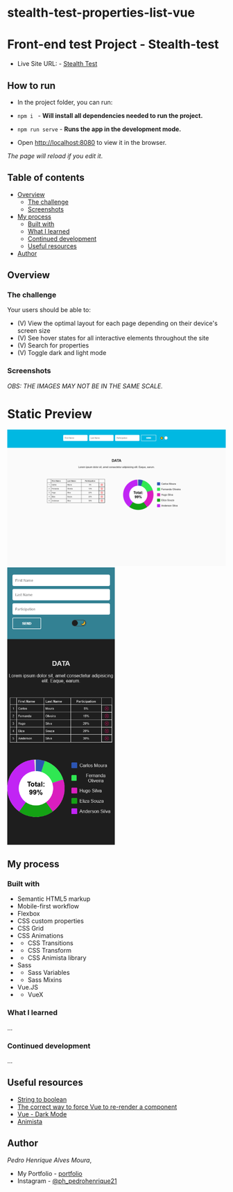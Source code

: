 # stealth-test-properties-list-vue

# Front-end test Project - Stealth-test

- Live Site URL: - <a href="https://stealth-test-pedro.netlify.app/" target="_blank" alt="">Stealth Test</a>

## How to run

- In the project folder, you can run:

- `npm i ` - **Will install all dependencies needed to run the project.**

- `npm run serve` - **Runs the app in the development mode.**
- Open <a href="http://localhost::8080" target="_blank" alt="">http://localhost:8080</a> to view it in the browser.

_The page will reload if you edit it_.

## Table of contents

- [Overview](#overview)
  - [The challenge](#the-challenge)
  - [Screenshots](#screenshots)
- [My process](#my-process)
  - [Built with](#built-with)
  - [What I learned](#what-i-learned)
  - [Continued development](#continued-development)
  - [Useful resources](#useful-resources)
- [Author](#author)

## Overview

### The challenge

Your users should be able to:

- (V) View the optimal layout for each page depending on their device's screen size
- (V) See hover states for all interactive elements throughout the site
- (V) Search for properties
- (V) Toggle dark and light mode

### Screenshots

_OBS: THE IMAGES MAY NOT BE IN THE SAME SCALE._

# Static Preview

<span>
  <img src="/public/screenshots/members-participations-desktop.png" width="640px" style="display: inline">
</span>
<span>
  <img src="/public/screenshots/members-participations-mobile.png" height="640px" style="display: inline">
</span>

## My process

### Built with

- Semantic HTML5 markup
- Mobile-first workflow
- Flexbox
- CSS custom properties
- CSS Grid
- CSS Animations
- - CSS Transitions
- - CSS Transform
- - CSS Animista library
- Sass
- - Sass Variables
- - Sass Mixins
- Vue.JS
- - VueX

### What I learned

...

### Continued development

...

## Useful resources

- <a href="https://stackoverflow.com/questions/263965/how-can-i-convert-a-string-to-boolean-in-javascript" alt="String to boolean" target="_blank">String to boolean</a>
- <a href="https://michaelnthiessen.com/force-re-render/" alt="The correct way to force Vue to re-render a component" target="_blank">The correct way to force Vue to re-render a component</a>
- <a href="https://dev.to/tqbit/create-your-own-dark-mode-toggle-component-with-vue-js-1284" alt="Vue - Dark Mode" target="_blank">Vue - Dark Mode</a>
- <a href="https://animista.net/play/basic" alt="Animista" target="_blank">Animista</a>

## Author

<em>Pedro Henrique Alves Moura</em>,

- My Portfolio - [portfolio](https://pedro-meuportfolio.netlify.app)
- Instagram - [@ph_pedrohenrique21](https://www.instagram.com/ph_pedrohenrique21/)
